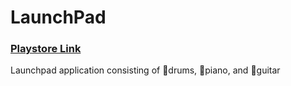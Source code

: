 # LaunchPad
### [Playstore Link](https://play.google.com/store/apps/details?id=com.exemple.Launchpad&hl=ko&gl=USn)  
<p> Launchpad application consisting of 🥁drums, 🎹piano, and 🎸guitar
</p>
